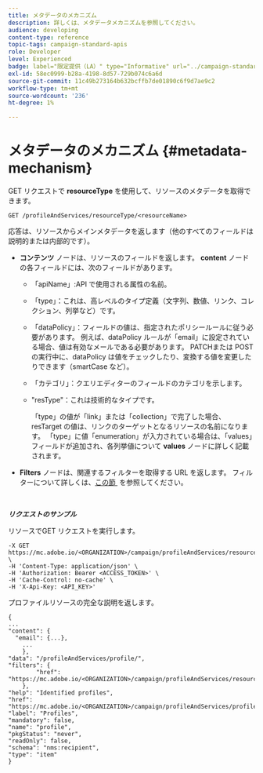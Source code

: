 ```yaml
---
title: メタデータのメカニズム
description: 詳しくは、メタデータメカニズムを参照してください。
audience: developing
content-type: reference
topic-tags: campaign-standard-apis
role: Developer
level: Experienced
badge: label="限定提供（LA）" type="Informative" url="../campaign-standard-migration-home.md" tooltip="Campaign Standardに移行されたユーザーに制限"
exl-id: 58ec0999-b28a-4198-8d57-729b074c6a6d
source-git-commit: 11c49b273164b632bcffb7de01890c6f9d7ae9c2
workflow-type: tm+mt
source-wordcount: '236'
ht-degree: 1%

---
```


# メタデータのメカニズム {#metadata-mechanism}

GET リクエストで **resourceType** を使用して、リソースのメタデータを取得できます。

`GET /profileAndServices/resourceType/<resourceName>`

応答は、リソースからメインメタデータを返します（他のすべてのフィールドは説明的または内部的です）。

* **コンテンツ** ノードは、リソースのフィールドを返します。 **content** ノードの各フィールドには、次のフィールドがあります。

   * 「apiName」:API で使用される属性の名前。
   * 「type」：これは、高レベルのタイプ定義（文字列、数値、リンク、コレクション、列挙など）です。
   * 「dataPolicy」：フィールドの値は、指定されたポリシールールに従う必要があります。 例えば、dataPolicy ルールが「email」に設定されている場合、値は有効なメールである必要があります。 PATCHまたは POST の実行中に、dataPolicy は値をチェックしたり、変換する値を変更したりできます（smartCase など）。
   * 「カテゴリ」：クエリエディターのフィールドのカテゴリを示します。
   * &quot;resType&quot;：これは技術的なタイプです。

     「type」の値が「link」または「collection」で完了した場合、resTarget の値は、リンクのターゲットとなるリソースの名前になります。
「type」に値「enumeration」が入力されている場合は、「values」フィールドが追加され、各列挙値について **values** ノードに詳しく記載されます。

* **Filters** ノードは、関連するフィルターを取得する URL を返します。 フィルターについて詳しくは、[&#x200B; この節 &#x200B;](filtering.md) を参照してください。

<!-- créer une section au même niveau sur les liens -->
<!-- dans l'exemple: birthdate, email +  mettre 2 liens : un de type 1-1 , 1-N
si on prend l'exemple de l'org unit, on aura un bon exemple lien -->
<!-- plus reparler du node Data -->

<br/>

***リクエストのサンプル***

リソースでGET リクエストを実行します。

```
-X GET https://mc.adobe.io/<ORGANIZATION>/campaign/profileAndServices/resourceType/profile \
-H 'Content-Type: application/json' \
-H 'Authorization: Bearer <ACCESS_TOKEN>' \
-H 'Cache-Control: no-cache' \
-H 'X-Api-Key: <API_KEY>'
```

プロファイルリソースの完全な説明を返します。

```
{
...
"content": {
  "email": {...},
    ...
    },
"data": "/profileAndServices/profile/",
"filters": {
        "href": "https://mc.adobe.io/<ORGANIZATION>/campaign/profileAndServices/resourceType/<PKEY>"
    },
"help": "Identified profiles",
"href": "https://mc.adobe.io/<ORGANIZATION>/campaign/profileAndServices/profile/metadata",
"label": "Profiles",
"mandatory": false,
"name": "profile",
"pkgStatus": "never",
"readOnly": false,
"schema": "nms:recipient",
"type": "item"
}
```
